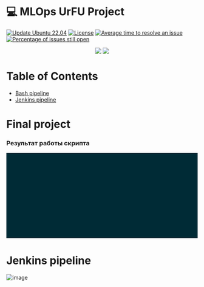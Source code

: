 # :computer:  MLOps UrFU Project

[![Update Ubuntu 22.04](https://github.com/AAEfimov/MLOps_UrFU/actions/workflows/blank.yml/badge.svg)](https://github.com/AAEfimov/MLOps_UrFU/actions/workflows/blank.yml)
[![License](https://img.shields.io/badge/License-Apache_2.0-blue.svg)](https://opensource.org/licenses/Apache-2.0)
[![Average time to resolve an issue](http://isitmaintained.com/badge/resolution/AAEfimov/MLOps_UrFU.svg)](http://isitmaintained.com/project/AAEfimov/MLOps_UrFU "Average time to resolve an issue")
[![Percentage of issues still open](http://isitmaintained.com/badge/open/AAEfimov/MLOps_UrFU.svg)](http://isitmaintained.com/project/AAEfimov/MLOps_UrFU "Percentage of issues still open")

<p align="center">
  <img src="https://user-images.githubusercontent.com/86348959/134908631-2f6c75a5-eef8-45b6-ad2d-2f94cac7a83a.png" />  
  <img src="https://github.com/AAEfimov/MLOps_UrFU/assets/5468557/49b73569-1ef5-483a-8447-5170f0ad9907" />
</p>


# Table of Contents
- [Bash pipeline](#bash-pipeline)
- [Jenkins pipeline](#jenkins-pipeline)

# Final project

### Результат работы скрипта  

<img src="doc/Final_model.gif" />

# Jenkins pipeline

![image](https://github.com/AAEfimov/MLOps_UrFU/assets/5468557/46adc116-483a-4ad0-a9dd-cada505e6f29)



